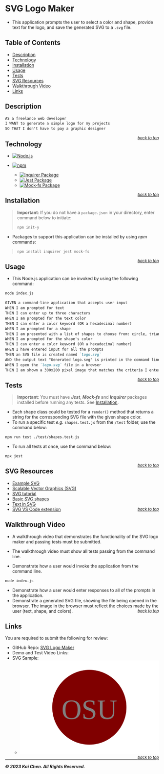 # SVG Logo Maker
* This application prompts the user to select a color and shape, provide text for the logo, and save the generated SVG to a `.svg` file.

## Table of Contents
* [Description](#description)
* [Technology](#technology)
* [Installation](#installation)
* [Usage](#usage)
* [Tests](#tests)
* [SVG Resources](#svg-resources)
* [Walkthrough Video](#walkthrough-video)
* [Links](#links)


## Description
```md
AS a freelance web developer
I WANT to generate a simple logo for my projects
SO THAT I don't have to pay a graphic designer
```
<span style="float: right; font-size: small;">[*back to top*](#table-of-contents)</span>

## Technology
* [![Node.js](https://img.shields.io/badge/Node.js-v20.4.0-blue?logo=node.js)](https://nodejs.org/en)

* [![npm](https://img.shields.io/badge/NPM-v9.8.0-blue?logo=npm)](https://www.npmjs.com/)
    * [![Inquirer Package](https://img.shields.io/badge/Inquirer-9.2.7-green?logo=npm)](https://www.npmjs.com/package/inquirer)
    * [![Jest Package](https://img.shields.io/badge/Jest-29.6.1-green?logo=npm)](https://www.npmjs.com/package/jest)
    * [![Mock-fs Package](https://img.shields.io/badge/Mock--fs-5.2.0-green?logo=npm)](https://www.npmjs.com/package/mock-fs)

<span style="float: right; font-size: small;">[*back to top*](#table-of-contents)</span>

## Installation
> **Important**: If you do not have a `package.json` in your directory, enter command below to initiate:
>```bash
>npm init-y
>```

* Packages to support this application can be installed by using *npm* commands:
>```bash
>npm install inquirer jest mock-fs
>```
<span style="float: right; font-size: small;">[*back to top*](#table-of-contents)</span>

## Usage
* This Node.js application can be invoked by using the following command:
```bash
node index.js
```

```md
GIVEN a command-line application that accepts user input
WHEN I am prompted for text
THEN I can enter up to three characters
WHEN I am prompted for the text color
THEN I can enter a color keyword (OR a hexadecimal number)
WHEN I am prompted for a shape
THEN I am presented with a list of shapes to choose from: circle, triangle, and square
WHEN I am prompted for the shape's color
THEN I can enter a color keyword (OR a hexadecimal number)
WHEN I have entered input for all the prompts
THEN an SVG file is created named `logo.svg`
AND the output text "Generated logo.svg" is printed in the command line
WHEN I open the `logo.svg` file in a browser
THEN I am shown a 300x200 pixel image that matches the criteria I entered
```
<span style="float: right; font-size: small;">[*back to top*](#table-of-contents)</span>

## Tests
> **Important**: You must have ***Jest***, ***Mock-fs*** and ***Inquirer*** packages installed before running any tests. See [Installation](#installation).

* Each shape class could be tested for a `render()` method that returns a string for the corresponding SVG file with the given shape color.
* To run a specific test *e.g.* `shapes.test.js` from the `/test` folder, use the command below:
```bash
npm run test ./test/shapes.test.js
```
* To run all tests at once, use the command below:
```bash
npx jest
```
<span style="float: right; font-size: small;">[*back to top*](#table-of-contents)</span>

## SVG Resources
* [Example SVG](https://static.fullstack-bootcamp.com/fullstack-ground/module-10/circle.svg)
* [Scalable Vector Graphics (SVG)](https://en.wikipedia.org/wiki/Scalable_Vector_Graphics)
* [SVG tutorial](https://developer.mozilla.org/en-US/docs/Web/SVG/Tutorial)
* [Basic SVG shapes](https://developer.mozilla.org/en-US/docs/Web/SVG/Tutorial/Basic_Shapes)
* [Text in SVG](https://developer.mozilla.org/en-US/docs/Web/SVG/Tutorial/Texts)
* [SVG VS Code extension](https://marketplace.visualstudio.com/items?itemName=jock.svg)
<span style="float: right; font-size: small;">[*back to top*](#table-of-contents)</span>

## Walkthrough Video
* A walkthrough video that demonstrates the functionality of the SVG logo maker and passing tests must be submitted.
  <!-- * [![Walkthrough-Video](./Images/svg-logo-maker.gif)](https://drive.google.com/file/WALKTHROUGH-VIDEO-FOR-SVG-LOGO-MAKER) -->

* The walkthrough video must show all tests passing from the command line.
* Demonstrate how a user would invoke the application from the command line.
```bash
node index.js
```
* Demonstrate how a user would enter responses to all of the prompts in the application.
* Demonstrate a generated SVG file, showing the file being opened in the browser. The image in the browser must reflect the choices made by the user (text, shape, and colors).
<span style="float: right; font-size: small;">[*back to top*](#table-of-contents)</span>

## Links
You are required to submit the following for review:
* GitHub Repo: [SVG Logo Maker](https://github.com/Ronin1702/SVG-Logo-Maker)
* Demo and Test Video Links:
* SVG Sample: 
  * ![Grey OSU Text in maroon circle shape](./examples/OSU-Circle-logo.svg)
<span style="float: right; font-size: small;">[*back to top*](#table-of-contents)</span>

---
***© 2023 Kai Chen. All Rights Reserved.***

